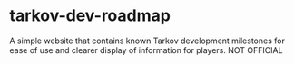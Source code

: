 # tarkov-dev-roadmap
A simple website that contains known Tarkov development milestones for ease of use and clearer display of information for players. NOT OFFICIAL
